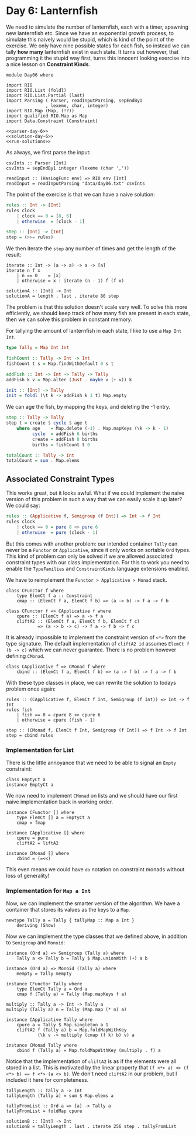 # Day 6: Lanternfish
We need to simulate the number of lanternfish, each with a timer, spawning new lanternfish etc. Since we have an exponential growth process, to simulate this naively would be stupid, which is kind of the point of the exercise. We only have nine possible states for each fish, so instead we can tally **how many** lanternfish exist in each state. It turns out however, that programming it the stupid way first, turns this innocent looking exercise into a nice lesson on **Constraint Kinds**.

``` {.haskell file=app/Day06.hs}
module Day06 where

import RIO
import RIO.List (foldl)
import RIO.List.Partial (last)
import Parsing ( Parser, readInputParsing, sepEndBy1
               , lexeme, char, integer)
import RIO.Map (Map, (!?))
import qualified RIO.Map as Map
import Data.Constraint (Constraint)

<<parser-day-6>>
<<solution-day-6>>
<<run-solutions>>
```

As always, we first parse the input:

``` {.haskell #parser-day-6}
csvInts :: Parser [Int]
csvInts = sepEndBy1 integer (lexeme (char ','))

readInput :: (HasLogFunc env) => RIO env [Int]
readInput = readInputParsing "data/day06.txt" csvInts
```

The point of the exercise is that we can have a naive solution:

```haskell
rules :: Int -> [Int]
rules clock
    | clock == 0 = [8, 6]
    | otherwise  = [clock - 1]

step :: [Int] -> [Int]
step = (>>= rules)
```

We then iterate the `step` any number of times and get the length of the result:

``` {.haskell #solution-day-6}
iterate :: Int -> (a -> a) -> a -> [a]
iterate n f x
    | n == 0    = [x]
    | otherwise = x : iterate (n - 1) f (f x)

solutionA :: [Int] -> Int
solutionA = length . last . iterate 80 step
```

The problem is that this solution doesn't scale very well. To solve this more efficiently, we should keep track of how many fish are present in each state, then we can solve this problem in constant memory.

For tallying the amount of lanternfish in each state, I like to use a `Map Int Int`. 

```haskell
type Tally = Map Int Int

fishCount :: Tally -> Int -> Int
fishCount t s = Map.findWithDefault 0 s t

addFish :: Int -> Int -> Tally -> Tally
addFish k v = Map.alter (Just . maybe v (+ v)) k

init :: [Int] -> Tally
init = foldl (\t k -> addFish k 1 t) Map.empty
```

We can age the fish, by mapping the keys, and deleting the -1 entry.

```haskell
step :: Tally -> Tally
step t = create $ cycle $ age t
    where age    = Map.delete (-1) . Map.mapKeys (\k -> k - 1)
          cycle  = addFish 6 births
          create = addFish 8 births
          births = fishCount t 0

totalCount :: Tally -> Int
totalCount = sum . Map.elems
```

## Associated Constraint Types
This works great, but it looks awful. What if we could implement the naive version of this problem in such a way that we can easily scale it up later? We could say:

```haskell
rules :: (Applicative f, Semigroup (f Int)) => Int -> f Int
rules clock
    | clock == 0 = pure 8 <> pure 6
    | otherwise  = pure (clock - 1)
```

But this comes with another problem: our intended container `Tally` can never be a `Functor` or `Applicative`, since it only works on sortable `Ord` types. This kind of problem can only be solved if we are allowed associated constraint types with our class implementation. For this to work you need to enable the `TypeFamilies` and `ConstraintKinds` language extensions enabled.

We have to reimplement the `Functor > Applicative > Monad` stack.

``` {.haskell #solution-day-6}
class CFunctor f where
    type ElemCt f a :: Constraint
    cmap :: (ElemCt f a, ElemCt f b) => (a -> b) -> f a -> f b

class CFunctor f => CApplicative f where
    cpure :: (ElemCt f a) => a -> f a
    cliftA2 :: (ElemCt f a, ElemCt f b, ElemCt f c)
            => (a -> b -> c) -> f a -> f b -> f c
```

It is already impossible to implement the constraint version of `<*>` from the type signature. The default implementation of `cliftA2 id` assumes `ElemCt f (b -> c)` which we can never guarantee. There is no problem however defining `CMonad`.

``` {.haskell #solution-day-6}
class CApplicative f => CMonad f where
    cbind :: (ElemCt f a, ElemCt f b) => (a -> f b) -> f a -> f b
```

With these type classes in place, we can rewrite the solution to todays problem once again:

``` {.haskell #solution-day-6}
rules :: (CApplicative f, ElemCt f Int, Semigroup (f Int)) => Int -> f Int
rules fish
    | fish == 0 = cpure 8 <> cpure 6
    | otherwise = cpure (fish - 1)

step :: (CMonad f, ElemCt f Int, Semigroup (f Int)) => f Int -> f Int
step = cbind rules
```

### Implementation for List
There is the little annoyance that we need to be able to signal an `Empty` constraint:

``` {.haskell #solution-day-6}
class EmptyCt a
instance EmptyCt a
```

We now need to implement `CMonad` on lists and we should have our first naive implementation back in working order.

``` {.haskell #solution-day-6}
instance CFunctor [] where
    type ElemCt [] a = EmptyCt a
    cmap = fmap

instance CApplicative [] where
    cpure = pure
    cliftA2 = liftA2

instance CMonad [] where
    cbind = (=<<)
```

This even means we could have `do` notation on constraint monads without loss of generality!

### Implementation for `Map a Int`
Now, we can implement the smarter version of the algorithm. We have a container that stores its values as the keys to a `Map`.

``` {.haskell #solution-day-6}
newtype Tally a = Tally { tallyMap :: Map a Int }
    deriving (Show)
```

Now we can implement the type classes that we defined above, in addition to `Semigroup` and `Monoid`:

``` {.haskell #solution-day-6}
instance (Ord a) => Semigroup (Tally a) where
    Tally a <> Tally b = Tally $ Map.unionWith (+) a b

instance (Ord a) => Monoid (Tally a) where
    mempty = Tally mempty

instance CFunctor Tally where
    type ElemCt Tally a = Ord a
    cmap f (Tally a) = Tally (Map.mapKeys f a)

multiply :: Tally a -> Int -> Tally a
multiply (Tally a) n = Tally (Map.map (* n) a)

instance CApplicative Tally where
    cpure a = Tally $ Map.singleton a 1
    cliftA2 f (Tally a) b = Map.foldMapWithKey
            (\k v -> multiply (cmap (f k) b) v) a

instance CMonad Tally where
    cbind f (Tally a) = Map.foldMapWithKey (multiply . f) a
```

Notice that the implementation of `cliftA2` is as if the elements were all stored in a list. This is motivated by the linear property that `(f <*> a) <> (f <*> b) == f <*> (a <> b)`. We don't need `cliftA2` in our problem, but I included it here for completeness.

``` {.haskell #solution-day-6}
tallyLength :: Tally a -> Int
tallyLength (Tally a) = sum $ Map.elems a

tallyFromList :: Ord a => [a] -> Tally a
tallyFromList = foldMap cpure

solutionB :: [Int] -> Int
solutionB = tallyLength . last . iterate 256 step . tallyFromList
```

